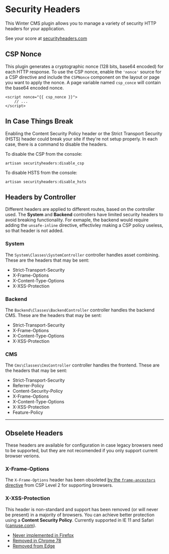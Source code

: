 # Security Headers

This Winter CMS plugin allows you to manage a variety of security HTTP headers for your application.

See your score at [securityheaders.com](https://securityheaders.com/)

## CSP Nonce
This plugin generates a cryptographic nonce (128 bits, base64 encoded) for each HTTP response. To use the CSP nonce, enable the `'nonce'` source for a CSP directive and include the `CSPNonce` component on the layout or page you want to apply the nonce. A page variable named `csp_conce` will contain the base64 encoded nonce.

```
<script nonce="{{ csp_nonce }}">
	// ...
</script>
```

## In Case Things Break
Enabling the Content Security Policy header or the Strict Transport Security (HSTS) header could break your site if they're not setup properly. In each case, there is a command to disable the headers.

To disable the CSP from the console:
```
artisan securityheaders:disable_csp
```

To disable HSTS from the console:
```
artisan securityheaders:disable_hsts
```

## Headers by Controller

Different headers are applied to different routes, based on the controller used. The **System** and **Backend** controllers have limited security headers to avoid breaking functionality. For exmaple, the backend would require adding the `unsafe-inline` directive, effectivley making a CSP policy useless, so that header is not added.

### System

The `System\Classes\SystemController` controller handles asset combining. These are the headers that may be sent:

 * Strict-Transport-Security
 * X-Frame-Options
 * X-Content-Type-Options
 * X-XSS-Protection

### Backend

The `Backend\Classes\BackendController` controller handles the backend CMS. These are the headers that may be sent:

 * Strict-Transport-Security
 * X-Frame-Options
 * X-Content-Type-Options
 * X-XSS-Protection

### CMS

The `Cms\Classes\CmsController` controller handles the frontend. These are the headers that may be sent:

 * Strict-Transport-Security
 * Referrer-Policy
 * Content-Security-Policy
 * X-Frame-Options
 * X-Content-Type-Options
 * X-XSS-Protection
 * Feature-Policy

---

## Obselete Headers

These headers are available for configuration in case legacy browsers need to be supported, but they are not recomended if you only support current browser verions.

### X-Frame-Options

The `X-Frame-Options` header has been obsoleted [by the `frame-ancestors` directive]((https://www.w3.org/TR/CSP2/#frame-ancestors-and-frame-options)) from CSP Level 2 for supporting browsers.

### X-XSS-Protection
This header is non-standard and support has been removed (or will never be present) in a majority of browsers. You can achieve better protection using a **Content Security Policy**. Currently supported in IE 11 and Safari ([caniuse.com](https://caniuse.com/#feat=mdn-http_headers_x-xss-protection)).

* [Never implemented in Firefox](https://bugzilla.mozilla.org/show_bug.cgi?id=528661)
* [Removed in Chrome 78](https://groups.google.com/a/chromium.org/forum/#!msg/blink-dev/TuYw-EZhO9g/blGViehIAwAJ)
* [Removed from Edge](https://blogs.windows.com/windowsexperience/2018/07/25/announcing-windows-10-insider-preview-build-17723-and-build-18204/)